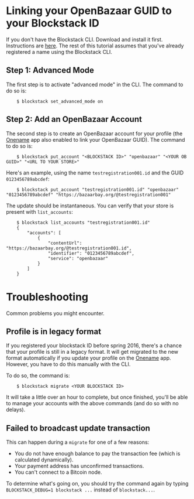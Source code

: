 # Linking your OpenBazaar GUID to your Blockstack ID

If you don't have the Blockstack CLI. Download and install it first. Instructions are [here](https://github.com/blockstack/blockstack-cli/blob/master/README.md). The rest of this tutorial assumes that you've already registered a name using the Blockstack CLI.

## Step 1:  Advanced Mode

The first step is to activate "advanced mode" in the CLI.  The command to do so is:

```
    $ blockstack set_advanced_mode on
```

## Step 2:  Add an OpenBazaar Account

The second step is to create an OpenBazaar account for your profile (the [Onename](https://onename.com) app also enabled to link your OpenBazaar GUID). The command to do so is:

```
    $ blockstack put_account "<BLOCKSTACK ID>" "openbazaar" "<YOUR OB GUID>" "<URL TO YOUR STORE>"
```

Here's an example, using the name `testregistration001.id` and the GUID `0123456789abcdef`:

```
    $ blockstack put_account "testregistration001.id" "openbazaar" "0123456789abcdef" "https://bazaarbay.org/@testregistration001"
```

The update should be instantaneous.  You can verify that your store is present with `list_accounts`:

```
    $ blockstack list_accounts "testregistration001.id"
    {
        "accounts": [
            {
                "contentUrl": "https://bazaarbay.org/@testregistration001.id", 
                "identifier": "0123456789abcdef", 
                "service": "openbazaar"
            }
        ]
    }
````

# Troubleshooting

Common problems you might encounter.

## Profile is in legacy format

If you registered your blockstack ID before spring 2016, there's a chance that your profile is still in a legacy format.  It will get migrated to the new format automatically if you update your profile on the [Onename](https://onename.com) app.  However, you have to do this manually with the CLI.

To do so, the command is:
```
    $ blockstack migrate <YOUR BLOCKSTACK ID>
```

It will take a little over an hour to complete, but once finished, you'll be able to manage your accounts with the above commands (and do so with no delays).

## Failed to broadcast update transaction

This can happen during a `migrate` for one of a few reasons:
* You do not have enough balance to pay the transaction fee (which is calculated dynamically).
* Your payment address has unconfirmed transactions.
* You can't connect to a Bitcoin node.

To determine what's going on, you should try the command again by typing `BLOCKSTACK_DEBUG=1 blockstack ...` instead of `blockstack...`.
